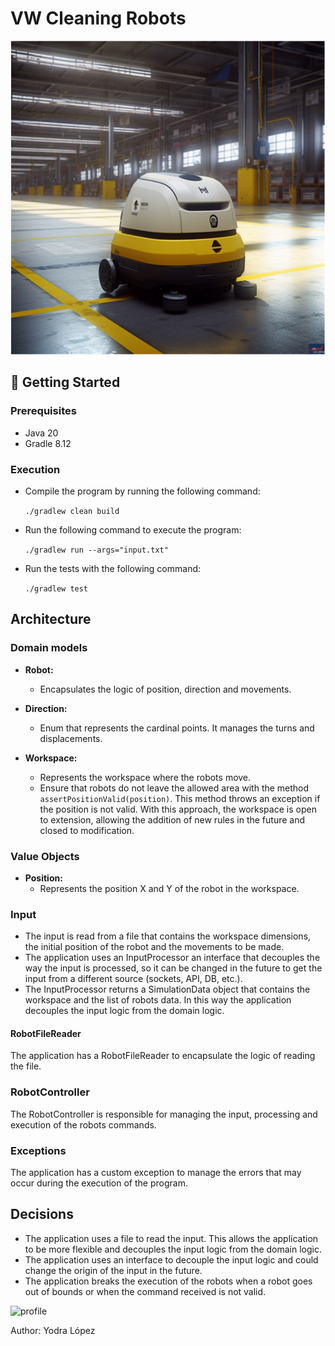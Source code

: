 # VW Cleaning Robots
![](docs/robot.png)

## 🚀 Getting Started

### Prerequisites

- Java 20
- Gradle 8.12

### Execution

- Compile the program by running the following command:

    `./gradlew clean build`

- Run the following command to execute the program:

    `./gradlew run --args="input.txt"`

- Run the tests with the following command:

    `./gradlew test`

## Architecture

### Domain models

- **Robot:** 
  - Encapsulates the logic of position, direction and movements.

- **Direction:**
  - Enum that represents the cardinal points. It manages the turns and displacements.

- **Workspace:**
  - Represents the workspace where the robots move.
  - Ensure that robots do not leave the allowed area with the method `assertPositionValid(position)`. This method throws an exception if the position is not valid.
  With this approach, the workspace is open to extension, allowing the addition of new rules in the future and closed to modification.


### Value Objects

- **Position:**
  - Represents the position X and Y of the robot in the workspace.
  
### Input

- The input is read from a file that contains the workspace dimensions, the initial position of the robot and the movements to be made.
- The application uses an InputProcessor an interface that decouples the way the input is processed, so it can be changed in the future to get the input from a different source (sockets, API, DB, etc.).
- The InputProcessor returns a SimulationData object that contains the workspace and the list of robots data.
In this way the application decouples the input logic from the domain logic.

#### RobotFileReader

The application has a RobotFileReader to encapsulate the logic of reading the file.

### RobotController

The RobotController is responsible for managing the input, processing and execution of the robots commands.

### Exceptions

The application has a custom exception to manage the errors that may occur during the execution of the program.

## Decisions

- The application uses a file to read the input. This allows the application to be more flexible and decouples the input logic from the domain logic.
- The application uses an interface to decouple the input logic and could change the origin of the input in the future.
- The application breaks the execution of the robots when a robot goes out of bounds or when the command received is not valid.


<img src="https://yodralopez.dev/perfil.png" alt="profile" width="150" height="150">

Author: Yodra López
